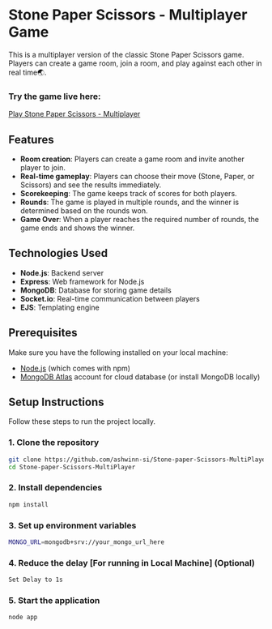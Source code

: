 # Stone Paper Scissors - Multiplayer Game

This is a multiplayer version of the classic Stone Paper Scissors game. Players can create a game room, join a room, and play against each other in real time🌏.

### Try the game live here:
[Play Stone Paper Scissors - Multiplayer](https://stone-paper-scissors-multiplayer.onrender.com/)

## Features

- **Room creation**: Players can create a game room and invite another player to join.
- **Real-time gameplay**: Players can choose their move (Stone, Paper, or Scissors) and see the results immediately.
- **Scorekeeping**: The game keeps track of scores for both players.
- **Rounds**: The game is played in multiple rounds, and the winner is determined based on the rounds won.
- **Game Over**: When a player reaches the required number of rounds, the game ends and shows the winner.

## Technologies Used

- **Node.js**: Backend server
- **Express**: Web framework for Node.js
- **MongoDB**: Database for storing game details
- **Socket.io**: Real-time communication between players
- **EJS**: Templating engine 

## Prerequisites

Make sure you have the following installed on your local machine:

- [Node.js](https://nodejs.org/) (which comes with npm)
- [MongoDB Atlas](https://www.mongodb.com/cloud/atlas) account for cloud database (or install MongoDB locally)

## Setup Instructions

Follow these steps to run the project locally.

### 1. Clone the repository

```bash
git clone https://github.com/ashwinn-si/Stone-paper-Scissors-MultiPlayer.git
cd Stone-paper-Scissors-MultiPlayer
```
### 2. Install dependencies

```bash
npm install
```

### 3. Set up environment variables

```bash
MONGO_URL=mongodb+srv://your_mongo_url_here
```

### 4. Reduce the delay [For running in Local Machine] (Optional)

```bash
Set Delay to 1s 
```

### 5. Start the application

```bash
node app
```
